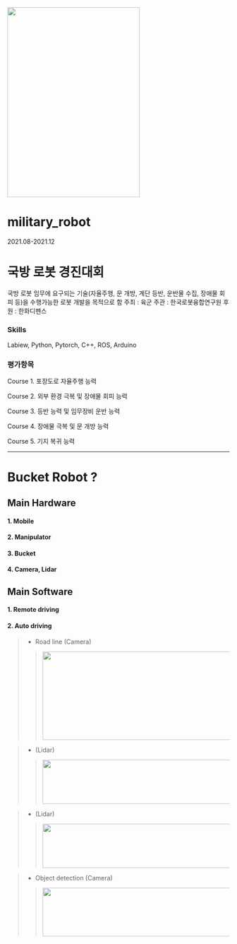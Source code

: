 <img src="https://user-images.githubusercontent.com/94532350/169046372-bd7713b9-0e67-470d-a8ab-8487d997d7b2.jpg" width="300" height="430">

# military_robot
2021.08-2021.12

# 국방 로봇 경진대회
국방 로봇 임무에 요구되는 기술(자율주행, 문 개방, 계단 등반, 운반물 수집, 장애물 회피 등)을 수행가능한 로봇 개발을 목적으로 함
주최 : 육군 
주관 : 한국로봇융합연구원
후원 : 한화디펜스

### Skills
 Labiew, Python, Pytorch, C++, ROS, Arduino

### 평가항목
Course 1. 포장도로 자율주행 능력

Course 2. 외부 환경 극복 및 장애물 회피 능력

Course 3. 등반 능력 및 임무장비 운반 능력

Course 4. 장애물 극복 및 문 개방 능력

Course 5. 기지 복귀 능력

---

# Bucket Robot ?

## Main Hardware
#### 1. Mobile

#### 2. Manipulator

#### 3. Bucket

#### 4. Camera, Lidar

## Main Software

#### 1. Remote driving

#### 2. Auto driving

> - Road line (Camera)
>> <img src="https://user-images.githubusercontent.com/94532350/169049327-ab76e5a3-bbd8-4ec6-be32-d2abd2064ed8.png" width="500" height="200">

> - (Lidar)
>> <img src="https://user-images.githubusercontent.com/94532350/169049657-3193a854-c4bd-42b0-ad2e-03bbfb4d2330.png" width="500" height="100">

> - (Lidar)
>> <img src="https://user-images.githubusercontent.com/94532350/169049671-5a233a84-e7e8-4ae4-adc1-d19b63867a21.png" width="500" height="100">

> - Object detection (Camera)
>> <img src="https://user-images.githubusercontent.com/94532350/169049687-6b748868-8220-48c6-be61-90a180b656a1.png" width="500" height="110">

